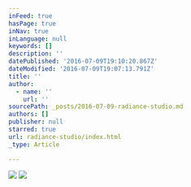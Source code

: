 ```yaml
---
inFeed: true
hasPage: true
inNav: true
inLanguage: null
keywords: []
description: ''
datePublished: '2016-07-09T19:10:20.867Z'
dateModified: '2016-07-09T19:07:13.791Z'
title: ''
author:
  - name: ''
    url: ''
sourcePath: _posts/2016-07-09-radiance-studio.md
authors: []
publisher: null
starred: true
url: radiance-studio/index.html
_type: Article

---
```

![](https://the-grid-user-content.s3-us-west-2.amazonaws.com/7195c097-26d6-48f9-b759-00799698fc40.png)
![](https://the-grid-user-content.s3-us-west-2.amazonaws.com/008f4aba-1bb9-42f2-96a6-7981e2479c25.png)